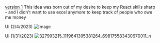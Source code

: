 [version 1](https://myfriendbill.netlify.app/)
This idea was born out of my desire to keep my React skills sharp - and I didn't want to use excel anymore to keep track of people who owe me money

UI (2/4/2023)
![image](https://user-images.githubusercontent.com/8136106/216792514-a1f52529-dfe3-4b62-ac93-f6b7522bf85a.png)

UI (1/31/2023)
![327993215_1119641395381264_698175583430670011_n](https://user-images.githubusercontent.com/8136106/215684982-2e9d5efc-1826-4a9d-b9ab-4bc3ff28931c.png)


